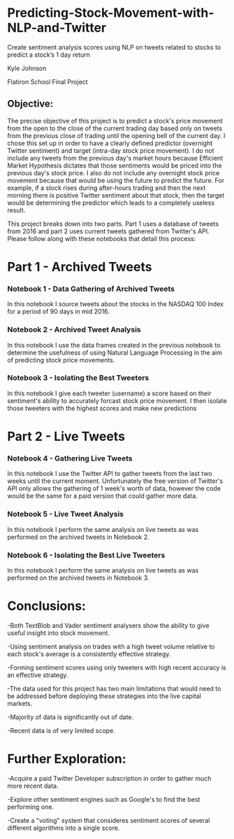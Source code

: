 # Predicting-Stock-Movement-with-NLP-and-Twitter
Create sentiment analysis scores using NLP on tweets related to stocks to predict a stock’s 1 day return

Kyle Johnson

Flatiron School Final Project

## Objective:
The precise objective of this project is to predict a stock's price movement from the open to the close of the current trading day based only on tweets from the previous close of trading until the opening bell of the current day. I chose this set up in order to have a clearly defined predictor (overnight Twitter sentiment) and target (intra-day stock price movement). I do not include any tweets from the previous day's market hours because Efficient Market Hypothesis dictates that those sentiments would be priced into the previous day's stock price. I also do not include any overnight stock price movement because that would be using the future to predict the future. For example, if a stock rises during after-hours trading and then the next morning there is positive Twitter sentiment about that stock, then the target would be determining the predictor which leads to a completely useless result.

This project breaks down into two parts. Part 1 uses a database of tweets from 2016 and part 2 uses current tweets gathered from Twitter's API. Please follow along with these notebooks that detail this process:

# Part 1 - Archived Tweets
### Notebook 1 - Data Gathering of Archived Tweets
In this notebook I source tweets about the stocks in the NASDAQ 100 Index for a period of 90 days in mid 2016.

### Notebook 2 - Archived Tweet Analysis
In this notebook I use the data frames created in the previous notebook to determine the usefulness of using Natural Language Processing in the aim of predicting stock price movements.

### Notebook 3 - Isolating the Best Tweeters
In this notebook I give each tweeter (username) a score based on their sentiment's ability to accurately forcast stock price movement. I then isolate those tweeters with the highest scores and make new predictions

# Part 2 - Live Tweets
### Notebook 4 - Gathering Live Tweets
In this notebook I use the Twitter API to gather tweets from the last two weeks until the current moment. Unfortunately the free version of Twitter's API only allows the gathering of 1 week's worth of data, however the code would be the same for a paid version that could gather more data.

### Notebook 5 - Live Tweet Analysis
In this notebook I perform the same analysis on live tweets as was performed on the archived tweets in Notebook 2.

### Notebook 6 - Isolating the Best Live Tweeters
In this notebook I perform the same analysis on live tweets as was performed on the archived tweets in Notebook 3.

# Conclusions:
-Both TextBlob and Vader sentiment analysers show the ability to give useful insight into stock movement.

-Using sentiment analysis on trades with a high tweet volume relative to each stock's average is a consistently effective strategy.

-Forming sentiment scores using only tweeters with high recent accuracy is an effective strategy.

-The data used for this project has two main limitations that would need to be addressed before deploying these strategies into the live capital markets.

  -Majority of data is significantly out of date.
  
  -Recent data is of very limited scope.
# Further Exploration:
-Acquire a paid Twitter Developer subscription in order to gather much more recent data.

-Explore other sentiment engines such as Google's to find the best performing one.

-Create a "voting" system that consideres sentiment scores of several different algorithms into a single score.
